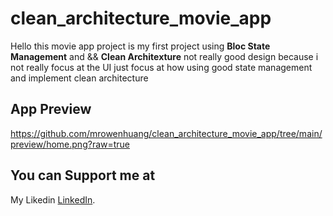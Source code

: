 # clean_architecture_movie_app

Hello this movie app project is my first project using **Bloc State Management** and && **Clean Architexture** not really good design because i not really focus at the UI just focus at how using good state management and implement clean architecture

## App Preview
https://github.com/mrowenhuang/clean_architecture_movie_app/tree/main/preview/home.png?raw=true

## You can Support me at
My Likedin [LinkedIn](https://pages.github.com/).
